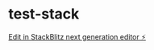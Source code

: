 # test-stack

[Edit in StackBlitz next generation editor ⚡️](https://stackblitz.com/~/github.com/enaros/test-stack)